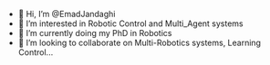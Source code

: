 - 👋 Hi, I’m @EmadJandaghi
- 👀 I’m interested in Robotic Control and Multi_Agent systems
- 🌱 I’m currently doing my PhD in Robotics
- 💞️ I’m looking to collaborate on Multi-Robotics systems, Learning Control...


<!---
EmadJandaghi/EmadJandaghi is a ✨ special ✨ repository because its `README.md` (this file) appears on your GitHub profile.
You can click the Preview link to take a look at your changes.
--->
